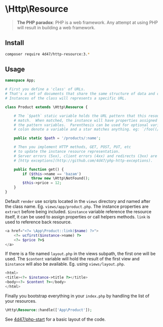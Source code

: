 # \Http\Resource

> **The PHP paradox**: PHP is a web framework. Any attempt at using PHP will result in building a web framework.

## Install

```bash
composer require 4d47/http-resource:3.*
```

## Usage


```php
namespace App;

# First you define a 'class' of URLs.
# That's a set of documents that share the same structure of data and operations.
# Instances of the class will represents a specific URL.

class Product extends \Http\Resource {

    # The `$path` static variable holds the URL pattern that this resource
    # match.  When matched, the instance will have properties assigned with
    # the pattern variables.  Parenthesis can be used for optional variables,
    # colon denote a variable and a star matches anything. eg: `/foo((/:bar)/*)`

    public static $path = '/products/:name';

    # Then you implement HTTP methods, GET, POST, PUT, etc
    # to update the instance resource representation.
    # Server errors (5xx), client errors (4xx) and redirects (3xx) are sent by throwing
    # [http exceptions](http://github.com/4d47/php-http-exceptions).

    public function get() {
        if ($this->name == 'bazam')
            throw new \Http\NotFound();
        $this->price = 12;
    }
}
```
    

Default `render` use scripts located in the `views` directory and named after the class name. Eg. `views/app/product.php`. The instance properties are  `extract` before being included. `$instance` variable reference the resource itself, it can be used to assign properties or call helpers methods. `link` is used to reference back resource. 

```php
<a href="<?= \App\Product::link($name) ?>">
    <?= ucfirst($instance->name) ?>
    <?= $price ?>$
</a>
```

If there is a file named `layout.php` in the views subpath, the first one will be used. 
The `$content` variable will hold the result of the first view and `$instance` will also be available.
Eg. using `views/layout.php`.

```php
<html>
<title><?= $instance->title ?></title>
<body><?= $content ?></body>
</html>
```
    
Finally you bootstrap everything in your `index.php` by handling 
the list of your resources.

```php
\Http\Resource::handle(['App\Product']);
```

See [4d47/php-start](https://github.com/4d47/php-start/) for a basic layout of the code.

